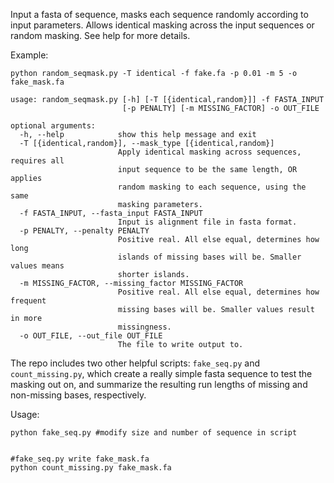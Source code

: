 Input a fasta of sequence, masks each sequence randomly according to input
parameters. Allows identical masking across the input sequences or random
masking. See help for more details.

Example:

`python random_seqmask.py -T identical -f fake.fa -p 0.01 -m 5 -o fake_mask.fa`

```
usage: random_seqmask.py [-h] [-T [{identical,random}]] -f FASTA_INPUT
                         [-p PENALTY] [-m MISSING_FACTOR] -o OUT_FILE

optional arguments:
  -h, --help            show this help message and exit
  -T [{identical,random}], --mask_type [{identical,random}]
                        Apply identical masking across sequences, requires all
                        input sequence to be the same length, OR applies
                        random masking to each sequence, using the same
                        masking parameters.
  -f FASTA_INPUT, --fasta_input FASTA_INPUT
                        Input is alignment file in fasta format.
  -p PENALTY, --penalty PENALTY
                        Positive real. All else equal, determines how long
                        islands of missing bases will be. Smaller values means
                        shorter islands.
  -m MISSING_FACTOR, --missing_factor MISSING_FACTOR
                        Positive real. All else equal, determines how frequent
                        missing bases will be. Smaller values result in more
                        missingness.
  -o OUT_FILE, --out_file OUT_FILE
                        The file to write output to.
```

The repo includes two other helpful scripts: `fake_seq.py` and `count_missing.py`, which create a really simple fasta sequence to test the masking out on, and  summarize the resulting run lengths of missing and non-missing bases, respectively.

Usage: 

```
python fake_seq.py #modify size and number of sequence in script


#fake_seq.py write fake_mask.fa
python count_missing.py fake_mask.fa
```
